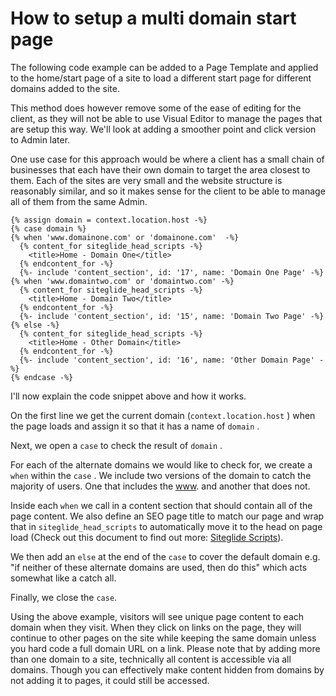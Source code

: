 # How to setup a multi domain start page

The following code example can be added to a Page Template and applied to the home/start page of a site to load a different start page for different domains added to the site.

This method does however remove some of the ease of editing for the client, as they will not be able to use Visual Editor to manage the pages that are setup this way. We'll look at adding a smoother point and click version to Admin later.

One use case for this approach would be where a client has a small chain of businesses that each have their own domain to target the area closest to them. Each of the sites are very small and the website structure is reasonably similar, and so it makes sense for the client to be able to manage all of them from the same Admin.

```liquid
{% assign domain = context.location.host -%}
{% case domain %}
{% when 'www.domainone.com' or 'domainone.com'  -%}
  {% content_for siteglide_head_scripts -%}
    <title>Home - Domain One</title>
  {% endcontent_for -%}
  {%- include 'content_section', id: '17', name: 'Domain One Page' -%}
{% when 'www.domaintwo.com' or 'domaintwo.com' -%}
  {% content_for siteglide_head_scripts -%}
    <title>Home - Domain Two</title>
  {% endcontent_for -%}
  {%- include 'content_section', id: '15', name: 'Domain Two Page' -%}
{% else -%}
  {% content_for siteglide_head_scripts -%}
    <title>Home - Other Domain</title>
  {% endcontent_for -%}
  {%- include 'content_section', id: '16', name: 'Other Domain Page' -%}
{% endcase -%}
```

I'll now explain the code snippet above and how it works.&#x20;

On the first line we get the current domain (`context.location.host` ) when the page loads and assign it so that it has a name of `domain` .

Next, we open a `case` to check the result of `domain` .&#x20;

For each of the alternate domains we would like to check for, we create a `when` within the `case` . We include two versions of the domain to catch the majority of users. One that includes the [www](how-to-setup-a-multi-domain-start-page.md). and another that does not.

Inside each `when` we call in a content section that should contain all of the page content. We also define an SEO page title to match our page and wrap that in `siteglide_head_scripts` to automatically move it to the head on page load (Check out this document to find out more: [Siteglide Scripts](https://help.siteglide.com/article/224-siteglide-scripts)).

We then add an `else` at the end of the `case` to cover the default domain e.g. "if neither of these alternate domains are used, then do this" which acts somewhat like a catch all.

Finally, we close the `case`.

Using the above example, visitors will see unique page content to each domain when they visit. When they click on links on the page, they will continue to other pages on the site while keeping the same domain unless you hard code a full domain URL on a link. Please note that by adding more than one domain to a site, technically all content is accessible via all domains. Though you can effectively make content hidden from domains by not adding it to pages, it could still be accessed.
